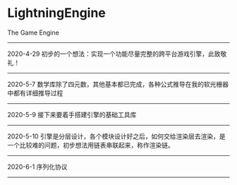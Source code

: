 # LightningEngine
The Game Engine  

********************************************************************************  

2020-4-29 初步的一个想法：实现一个功能尽量完整的跨平台游戏引擎，此致敬礼！  

********************************************************************************  

2020-5-7 数学库除了四元数，其他基本都已完成，各种公式推导在我的软光栅器中都有详细推导过程  
********************************************************************************  
2020-5-9 接下来要着手搭建引擎的基础工具库  
********************************************************************************  
 
2020-5-10 引擎是分层设计，各个模块设计好之后，如何交给渲染层去渲染，是一个比较难的问题，初步想法用链表串联起来，称作渲染链。  

********************************************************************************  
2020-6-1  序列化协议  
********************************************************************************